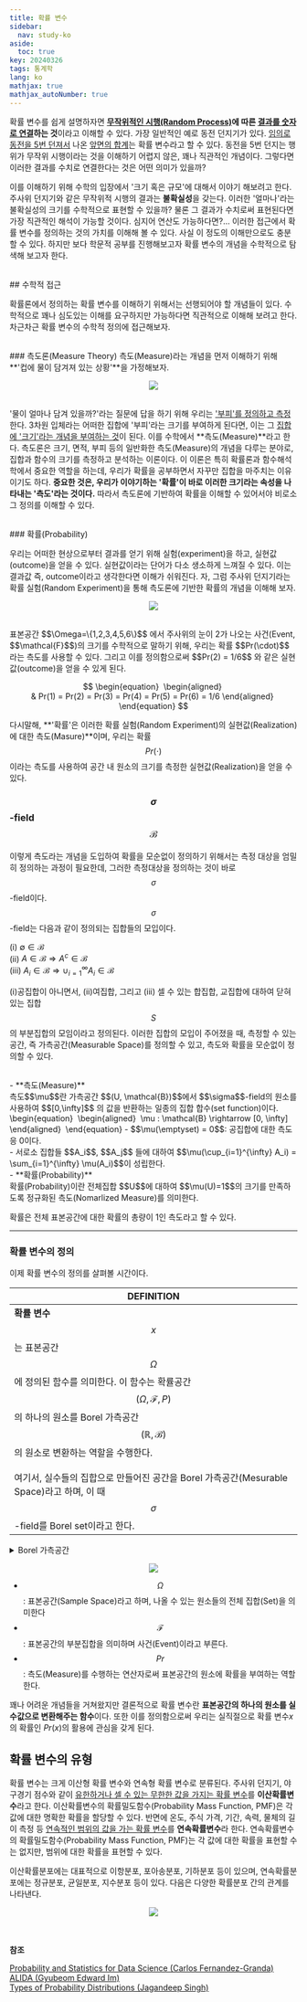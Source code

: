 ```yaml
---
title: 확률 변수
sidebar:
  nav: study-ko
aside:
  toc: true
key: 20240326
tags: 통계학
lang: ko
mathjax: true
mathjax_autoNumber: true
---
```


확률 변수를 쉽게 설명하자면 **<u>무작위적인 시행(Random Process)</u>에 따른 <u>결과를 숫자로 연결</u>하는 것**이라고 이해할 수 있다. 가장 일반적인  예로 동전 던지기가 있다. <u>임의로 동전을 5번 던져서</u> 나온 <u>앞면의 합계</u>는 확률 변수라고 할 수 있다. 동전을 5번 던지는 행위가 무작위 시행이라는 것을 이해하기 어렵지 않은, 꽤나 직관적인 개념이다. 그렇다면 이러한 결과를 수치로 연결한다는 것은 어떤 의미가 있을까? 

이를 이해하기 위해 수학의 입장에서 '크기 혹은 규모'에 대해서 이야기 해보려고 한다. 주사위 던지기와 같은 무작위적 시행의 결과는 **불확실성**을 갖는다. 이러한 '얼마나'라는 불확실성의 크기를 수학적으로 표현할 수 있을까? 물론 그 결과가 수치로써 표현된다면 가장 직관적인 해석이 가능할 것이다. 심지어 연산도 가능하다면?... 이러한 접근에서 확률 변수를 정의하는 것의 가치를 이해해 볼 수 있다. 사실 이 정도의 이해만으로도 충분할 수 있다. 하지만 보다 학문적 공부를 진행해보고자 확률 변수의 개념을 수학적으로 탐색해 보고자 한다.

<br/> 
## 수학적 접근

확률론에서 정의하는 확률 변수를 이해하기 위해서는 선행되어야 할 개념들이 있다. 수학적으로 꽤나 심도있는 이해를 요구하지만 가능하다면 직관적으로 이해해 보려고 한다. 차근차근 확률 변수의 수학적 정의에 접근해보자.

<br/> 
### 측도론(Measure Theory)
측도(Measure)라는 개념을 먼저 이해하기 위해 **'컵에 물이 담겨져 있는 상황'**을 가정해보자. 
<br/>

<p align="center">
  <img src="https://raw.githubusercontent.com/jenniione/jenniione.github.io/master/pics/random_variables/water_glass.jpeg">
</p>

<br/>'물이 얼마나 담겨 있을까?'라는 질문에 답을 하기 위해 우리는 <u>'부피'를 정의하고 측정</u>한다. 3차원 입체라는 어떠한 집합에 '부피'라는 크기를 부여하게 된다면, 이는 그 <u>집합에 '크기'라는 개념을 부여하는 것</u>이 된다. 이를 수학에서 **측도(Measure)**라고 한다. 측도론은 크기, 면적, 부피 등의 일반화한 측도(Measure)의 개념을 다루는 분야로, 집합과 함수의 크기를 측정하고 분석하는 이론이다. 이 이론은 특히 확률론과 함수해석학에서 중요한 역할을 하는데, 우리가 확률을 공부하면서 자꾸만 집합을 마주치는 이유이기도 하다. **중요한 것은, 우리가 이야기하는 '확률'이 바로 이러한 크기라는 속성을 나타내는 '측도'라는 것이다.** 따라서 측도론에 기반하여 확률을 이해할 수 있어서야 비로소 그 정의를 이해할 수 있다.


<br/> 
### 확률(Probability) 

우리는 어떠한 현상으로부터 결과를 얻기 위해 실험(experiment)을 하고, 실현값(outcome)을 얻을 수 있다. 실현값이라는 단어가 다소 생소하게 느껴질 수 있다. 이는 결과값 즉, outcome이라고 생각한다면 이해가 쉬워진다. 자, 그럼 주사위 던지기라는 확률 실험(Random Experiment)을 통해 측도론에 기반한 확률의 개념을 이해해 보자.

<p align="center">
  <img src="https://raw.githubusercontent.com/jenniione/jenniione.github.io/master/pics/random_variables/definition_random_variable_1.png">
</p>

<br/> 
표본공간 $$\Omega=\{1,2,3,4,5,6\}$$ 에서 주사위의 눈이 2가 나오는 사건(Event, $$\mathcal{F}$$)의 크기를 수학적으로 말하기 위해, 우리는 확률 $$Pr(\cdot)$$ 라는 측도를 사용할 수 있다. 그리고 이를 정의함으로써 $$Pr(2) = 1/6$$ 와 같은 실현값(outcome)을 얻을 수 있게 된다.

$$
\begin{equation} 
\begin{aligned} 
& Pr(1) = Pr(2) = Pr(3) = Pr(4) = Pr(5) = Pr(6) = 1/6
\end{aligned} 
\end{equation}
$$

다시말해, **'확률'은 이러한 확률 실험(Random Experiment)의 실현값(Realization)에 대한 측도(Masure)**이며, 우리는 확률 $$Pr(\cdot)$$이라는 측도를 사용하여 공간 내 원소의 크기를 측정한 실현값(Realization)을 얻을 수 있다.

### $$\sigma$$-field $$\mathcal{B}$$
이렇게 측도라는 개념을 도입하여 확률을 모순없이 정의하기 위해서는 측정 대상을 엄밀히 정의하는 과정이 필요한데, 그러한 측정대상을 정의하는 것이 바로 $$\sigma$$-field이다. $$\sigma$$-field는 다음과 같이 정의되는 집합들의 모입이다.

(i) $\emptyset \in \mathcal{B}$  <br/>
(ii) $A \in \mathcal{B} \Rightarrow A^c \in \mathcal{B}$ <br/>
(iii) $A_i \in \mathcal{B} \Rightarrow \cup_{i=1}^{\infty}A_i \in \mathcal{B}$ <br/>

(i)공집합이 아니면서, (ii)여집합, 그리고 (iii) 셀 수 있는 합집합, 교집합에 대하여 닫혀있는 집합 $$S$$의 부분집합의 모임이라고 정의된다. 이러한 집합의 모입이 주어졌을 때, 측정할 수 있는 공간, 즉 가측공간(Measurable Space)를 정의할 수 있고, 측도와 확률을 모순없이 정의할 수 있다.

<br/>
- **측도(Measure)**<br/>
측도$$\mu$$란 가측공간 $$(U, \mathcal{B})$$에서 $$\sigma$$-field의 원소를 사용하여 $$[0,\infty]$$ 의 값을 반환하는 일종의 집합 합수(set function)이다.<br/>
\begin{equation} 
\begin{aligned} 
\mu : \mathcal{B} \rightarrow [0, \infty]
\end{aligned} 
\end{equation}
  - $$\mu(\emptyset) = 0$$: 공집합에 대한 측도응 0이다.<br/>
  - 서로소 집합들 $$A_i$$, $$A_j$$ 들에 대하여 $$\mu(\cup_{i=1}^{\infty} A_i) = \sum_{i=1}^{\infty} \mu(A_i)$$이 성립한다.

<br/>
- **확률(Probability)**<br/>
확률(Probability)이란 전체집합 $$U$$에 대하여 $$\mu(U)=1$$의 크기를 만족하도록 정규화된 측도(Nomarlized Measure)를 의미한다.

<br/>

확률은 전체 표본공간에 대한 확률의 총량이 1인 측도라고 할 수 있다.



---

### 확률 변수의 정의
이제 확률 변수의 정의를 살펴볼 시간이다.

| DEFINITION |
| ------ |
| **확률 변수** $$x$$는 표본공간 $$\Omega$$ 에 정의된 함수를 의미한다. 이 함수는 확률공간$$(\Omega, \mathcal{F}, P)$$ 의 하나의 원소를 Borel 가측공간 $$(\mathbb{R}, \mathcal{B})$$ 의 원소로 변환하는 역할을 수행한다. <br><br>여기서, 실수들의 집합으로 만들어진 공간을 Borel 가측공간(Mesurable Space)라고 하며, 이 때 $$\sigma$$-field를 Borel set이라고 한다. |



<details>
<summary>Borel 가측공간</summary>
<div markdown="1">

**Borel 가측공간 (Borel Measurable Space)**: 실수 집합 $$\mathbb{R}$$ 과 Borel 시그마-대수 $$\mathcal{B}$$ 로 구성된다. Borel 시그마-대수는 실수선 위에서 열린 구간을 포함하고, 이로부터 생성될 수 있는 모든 집합의 컬렉션이다. 이것은 기본적으로 우리가 흔히 다루는 실수 세계의 사건들을 측정 가능하게 한다.

</div>
</details>

<p align="center">
  <img src="https://raw.githubusercontent.com/jenniione/jenniione.github.io/master/pics/random_variables/definition_random_variable_2.png">
</p>

- $$\Omega$$ : 표본공간(Sample Space)라고 하며, 나올 수 있는 원소들의 전체 집합(Set)을 의미한다
- $$\mathcal{F}$$ : 표본공간의 부분집합을 의미하며 사건(Event)이라고 부른다.
- $$Pr$$ : 측도(Measure)를 수행하는 연산자로써 표본공간의 원소에 확률을 부여하는 역할한다.

꽤나 어려운 개념들을 거쳐왔지만 결론적으로 확률 변수란 **표본공간의 하나의 원소를 실수값으로 변환해주는 함수**이다. 또한 이를 정의함으로써 우리는 실직절으로 확률 변수$x$의 확률인 $Pr(x)$의 활용에 관심을 갖게 된다.


## 확률 변수의 유형
확률 변수는 크게 이산형 확률 변수와 연속형 확률 변수로 분류된다.
주사위 던지기, 야구경기 점수와 같이 <u>유한하거나 셀 수 있는 무한한 값을 가지는 확률 변수</u>를 **이산확률변수**라고 한다. 이산확률변수의 확률밀도함수(Probability Mass Function, PMF)은 각 값에 대한 명확한 확률을 할당할 수 있다. 반면에 온도, 주식 가격, 기간, 속력, 물체의 길이 측정 등 <u>연속적인 범위의 값을 가는 확률 변수</u>를 **연속확률변수**라 한다. 연속확률변수의 확률밀도함수(Probability Mass Function, PMF)는 각 값에 대한 확률을 표현할 수는 없지만, 범위에 대한 확률을 표현할 수 있다.

이산확률분포에는 대표적으로 이항분포, 포아송분포, 기하분포 등이 있으며, 연속확률분포에는 정규분포, 균일분포, 지수분포 등이 있다. 다음은 다양한 확률분포 간의 관계를 나타낸다.

<p align="center">
  <img src="https://raw.githubusercontent.com/jenniione/jenniione.github.io/master/pics/random_variables/types of random variables.webp">
</p>

<br/><br/>
**참조**

[Probability and Statistics for Data Science (Carlos Fernandez-Granda)](https://cims.nyu.edu/~cfgranda/pages/stuff/probability_stats_for_DS.pdf)<br/>
[ALIDA (Gyubeom Edward Im)](https://alida.tistory.com/84)<br/>
[Types of Probability Distributions (Jagandeep Singh)](https://jagan-singhh.medium.com/types-of-probability-distributions-9333d18ed817)